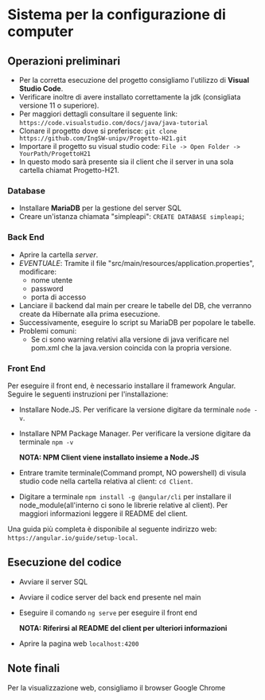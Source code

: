 # Sistema per la configurazione di computer
## Operazioni preliminari
* Per la corretta esecuzione del progetto consigliamo l'utilizzo di **Visual Studio Code**.
* Verificare inoltre di avere installato correttamente la jdk (consigliata versione 11 o superiore).
* Per maggiori dettagli consultare il seguente link: `https://code.visualstudio.com/docs/java/java-tutorial`
* Clonare il progetto dove si preferisce: `git clone https://github.com/IngSW-unipv/Progetto-H21.git`
* Importare il progetto su visual studio code: `File -> Open Folder ->  YourPath/ProgettoH21`
* In questo modo sarà presente sia il client che il server in una sola cartella chiamat Progetto-H21.

### Database
* Installare **MariaDB** per la gestione del server SQL
* Creare un'istanza chiamata "simpleapi": `CREATE DATABASE simpleapi`;

### Back End
* Aprire la cartella *server*.
* *EVENTUALE*: Tramite il file "src/main/resources/application.properties", modificare:
  * nome utente
  * password
  * porta di accesso
* Lanciare il backend dal main per creare le tabelle del DB, che verranno create da Hibernate alla prima esecuzione.
* Successivamente, eseguire lo script su MariaDB per popolare le tabelle.
* Problemi comuni: 
  * Se ci sono warning relativi alla versione di java verificare nel pom.xml che la java.version coincida con la propria versione.

### Front End
Per eseguire il front end, è necessario installare il framework Angular. Seguire le seguenti instruzioni per l'installazione:
* Installare Node.JS. Per verificare la versione digitare da terminale `node -v`.
* Installare NPM Package Manager. Per verificare la versione digitare da terminale `npm -v`

  **NOTA: NPM Client viene installato insieme a Node.JS**
* Entrare tramite terminale(Command prompt, NO powershell) di visula studio code nella cartella relativa al client: `cd Client`.
* Digitare a terminale `npm install -g @angular/cli` per installare il node_module(all'interno ci sono le librerie relative al client). Per maggiori informazioni leggere il README del client.

Una guida più completa è disponibile al seguente indirizzo web: `https://angular.io/guide/setup-local`.

## Esecuzione del codice
* Avviare il server SQL
* Avviare il codice server del back end presente nel main
* Eseguire il comando `ng serve` per eseguire il front end

  **NOTA: Riferirsi al README del client per ulteriori informazioni**
* Aprire la pagina web `localhost:4200`

## Note finali
Per la visualizzazione web, consigliamo il browser Google Chrome

